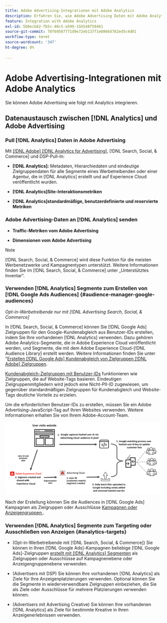 ```yaml
---
title: Adobe Advertising-Integrationen mit Adobe Analytics
description: Erfahren Sie, wie Adobe Advertising Daten mit Adobe Analytics austauschen kann und wie Sie die Daten in Search, Social und Commerce verwenden können.
feature: Integration with Adobe Analytics
exl-id: 5b0ecb82-fb5c-48c5-a599-15b548f59461
source-git-commit: 78f69587771d9e72eb137f1e0866d782ed5c4d01
workflow-type: tm+mt
source-wordcount: '347'
ht-degree: 0%

---
```


# Adobe Advertising-Integrationen mit Adobe Analytics

Sie können Adobe Advertising wie folgt mit Analytics integrieren.

## Datenaustausch zwischen [!DNL Analytics] und Adobe Advertising

### Pull [!DNL Analytics] Daten in Adobe Advertising

Mit [[!DNL Adobe] [!DNL Analytics for Advertising]](/help/integrations/analytics/overview.md), [!DNL Search, Social, & Commerce] und DSP-Pull-In:

* **[!DNL Analytics]:** Metadaten, Hierarchiedaten und eindeutige Zielgruppendaten für alle Segmente eines Werbetreibenden oder einer Agentur, die in [!DNL Analytics] erstellt und auf Experience Cloud veröffentlicht wurden.

* **[!DNL Analytics]Site-Interaktionsmetriken**

* **[!DNL Analytics]standardmäßige, benutzerdefinierte und reservierte Metriken**

### Adobe Advertising-Daten an [!DNL Analytics] senden

* **Traffic-Metriken vom Adobe Advertising**

* **Dimensionen vom Adobe Advertising**

>[!NOTE]
>
>[!DNL Search, Social, & Commerce] wird diese Funktion für die meisten Werbenetzwerke und Kampagnentypen unterstützt. Weitere Informationen finden Sie im [!DNL Search, Social, & Commerce] unter „Unterstütztes Inventar“.<!-- add link when that's published in ExL -->

### Verwenden [!DNL Analytics] Segmente zum Erstellen von [!DNL Google Ads Audiences] {#audience-manager-google-audiences}

*Opt-in-Werbetreibende nur mit [!DNL Advertising Search, Social, & Commerce]*

<!-- Verify all -->

In [!DNL Search, Social, & Commerce] können Sie [!DNL Google Ads] Zielgruppen für den Google-Kundenabgleich aus Benutzer-IDs erstellen, indem Sie Ihre vorhandenen [!DNL Analytics] verwenden. Dazu gehören Adobe Analytics-Segmente, die in Adobe Experience Cloud veröffentlicht werden, und Segmente, die mit dem Adobe Experience Cloud-[!DNL Audience Library] erstellt werden. Weitere Informationen finden Sie unter &quot;[Erstellen [!DNL Google Ads]  Kundenabgleich von Zielgruppen  [!DNL Adobe]  Zielgruppen](/help/search-social-commerce/campaign-management/campaigns/google-audience-from-adobe-audience.md).

[Kundenabgleich-Zielgruppen mit Benutzer-IDs](https://support.google.com/google-ads/answer/9199250) funktionieren wie Zielgruppen, die auf Website-Tags basieren. Eindeutigen Zielgruppenmitgliedern wird jedoch eine Nicht-PII-ID zugewiesen, um gegenüber standardmäßigen Zielgruppen für Kundenabgleich und Website-Tags deutliche Vorteile zu erzielen.

Um die erforderlichen Benutzer-IDs zu erstellen, müssen Sie ein Adobe Advertising-JavaScript-Tag <!-- with a user ID parameter -->auf Ihren Websites verwenden. Weitere Informationen erhalten Sie von Ihrem Adobe-Account-Team.

![Prozess der Segmenterstellung](/help/integrations/assets/ad_search_user_id_pic.png)

Nach der Erstellung können Sie die Audiences in [!DNL Google Ads] Kampagnen als Zielgruppen oder Ausschlüsse [ Kampagnen oder Anzeigengruppen ](#audience-manager-targets).

### Verwenden [!DNL Analytics] Segmente zum Targeting oder Ausschließen von Anzeigen {#analytics-targets}

* (Opt-in-Werbetreibende mit [!DNL Search, Social, & Commerce]) Sie können in Ihren [!DNL Google Ads]-Kampagnen beliebige [!DNL Google Ads]-Zielgruppen [erstellt mit [!DNL Analytics] Segmenten](#audience-manager-google-audiences) als Zielgruppen oder Ausschlüsse auf Kampagnenebene oder Anzeigengruppenebene verwenden.

* (Advertisers mit DSP) Sie können Ihre vorhandenen [!DNL Analytics] als Ziele für Ihre Anzeigenplatzierungen verwenden. Optional können Sie die Segmente in wiederverwendbare Zielgruppen einbeziehen, die Sie als Ziele oder Ausschlüsse für mehrere Platzierungen verwenden können.

* (Advertisers mit Advertising Creative) Sie können Ihre vorhandenen [!DNL Analytics] als Ziele für bestimmte Kreative in Ihren Anzeigenerlebnissen verwenden.
